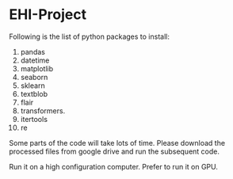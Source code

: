 # EHI-Project

Following is the list of python packages to install: 

1. pandas
2. datetime
3. matplotlib
4. seaborn
5. sklearn
6. textblob
7. flair
8. transformers.
9. itertools
10. re


Some parts of the code will take lots of time. Please download the processed files from google drive and run the subsequent code.

Run it on a high configuration computer. Prefer to run it on GPU.
